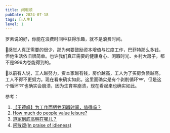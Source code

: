 ```yaml
---
title: 闲暇颂
pubDate: 2024-07-18
tags: [💧人生]
level: 1
---
```


罗素说的好，你能在浪费时间种获得乐趣，就不是浪费时间。

🤔感觉人真正需要的很少，那为何要鼓励资本增值与过度工作，巴菲特那么多钱，但他生活依旧很简单。也许我们真正需要的健康身心、闲暇时光、乡村大房子，都不是996内卷能得到的。

🤔以前有人说，工人越努力，资本家越有钱，房价越高，工人为了买房负债越高，工人不得不更努力。现在看来确实如此。这里面确实是有个剥削循环➿，但是这个循环➿也确实会崩溃，因为生育率崩溃，现在看起来也确实如此。

参考：

1. [【王德峰】为工作而牺牲闲暇时间，值得吗？](https://www.bilibili.com/video/BV1vw4m1C7Hf/)
2. [How much do people value leisure?](https://ourworldindata.org/data-insights/how-much-do-people-value-leisure)
3. [道家到底高明在哪儿？](https://www.zhihu.com/question/37883303/answer/484789302)
4. [闲散颂(In praise of idleness)](https://site.douban.com/147464/widget/notes/7486589/note/223948463/)
